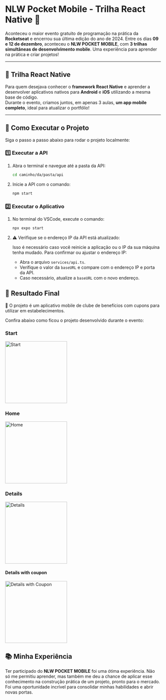 # NLW Pocket Mobile - Trilha React Native 🚀

Aconteceu o maior evento gratuito de programação na prática da **Rocketseat** e encerrou sua última edição do ano de 2024. Entre os dias **09 e 12 de dezembro**, aconteceu o **NLW POCKET MOBILE**, com **3 trilhas simultâneas de desenvolvimento mobile**. Uma experiência para aprender na prática e criar projetos!

---

## 🎯 Trilha React Native  

Para quem desejava conhecer o **framework React Native** e aprender a desenvolver aplicativos nativos para **Android** e **iOS** utilizando a mesma base de código.  
Durante o evento, criamos juntos, em apenas 3 aulas, **um app mobile completo**, ideal para atualizar o portfólio!


---

## 🚀 Como Executar o Projeto  

Siga o passo a passo abaixo para rodar o projeto localmente:

### 1️⃣ Executar a API  
1. Abra o terminal e navegue até a pasta da API:  
   ```bash
   cd caminho/da/pasta/api

2. Inicie a API com o comando:
   ```bash
   npm start

### 2️⃣ Executar o Aplicativo 
1. No terminal do VSCode, execute o comando:  
   ```bash
   npx expo start
   
2. ⚠️ Verifique se o endereço IP da API está atualizado:

   Isso é necessário caso você reinicie a aplicação ou o IP da sua máquina tenha mudado. Para confirmar ou ajustar o endereço IP:  
   - Abra o arquivo `services/api.ts`.  
   - Verifique o valor da `baseURL` e compare com o endereço IP e porta da API.  
   - Caso necessário, atualize a `baseURL` com o novo endereço.  

## 📸 Resultado Final
📱 O projeto é um aplicativo mobile de clube de benefícios com cupons para utilizar em estabelecimentos. 


Confira abaixo como ficou o projeto desenvolvido durante o evento:  

### **Start**  
<img src="./assets/images/start.jpeg" alt="Start" width="200">  

### **Home**  
<img src="./assets/images/home.jpeg" alt="Home" width="200">  

### **Details**  
<img src="./assets/images/details.jpeg" alt="Details" width="200">  

#### **Details with coupon**  
<img src="./assets/images/details-coupon.jpeg" alt="Details with Coupon" width="200">  

## 📚 Minha Experiência
Ter participado do **NLW POCKET MOBILE** foi uma ótima experiência. Não só me permitiu aprender, mas também me deu a chance de aplicar esse conhecimento na construção prática de um projeto, pronto para o mercado. Foi uma oportunidade incrível para consolidar minhas habilidades e abrir novas portas.